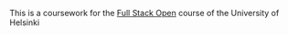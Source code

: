 This is a coursework for the [Full Stack Open](https://fullstackopen.com) course of the University of Helsinki
